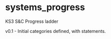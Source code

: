 systems_progress
================

KS3 S&amp;C Progress ladder

v0.1 - Initial categories defined, with statements.
